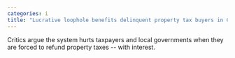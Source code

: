 ```yaml
---
categories: i
title: "Lucrative loophole benefits delinquent property tax buyers in Cook County at expense of government taxpayers new study says"
---
```

Critics argue the system hurts taxpayers and local governments when they are forced to refund property taxes -- with interest.
